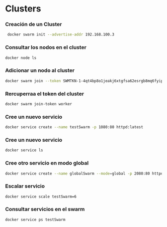 # Clusters

### Creación de un Cluster
```sh
 docker swarm init --advertise-addr 192.168.100.3
```

### Consultar los nodos en el cluster
```sh
docker node ls
```

### Adicionar un nodo al cluster
```sh
docker swarm join --token SWMTKN-1-4qt4bp8o1jeakj6xtgfsa62esrgb8mq6fyip25444653jv1c2b-cqdk5hl7yf17xi1a943ntw3zo 192.168.100.3:2377
```

### Rercuperraa el token del cluster
```sh
docker swarm join-token worker 
```
 
### Cree un nuevo servicio 
```sh
docker service create --name testSwarm -p 1080:80 httpd:latest
```

### Cree un nuevo servicio 
```sh
docker service ls 
```

### Cree otro servicio en modo global 
```sh
docker service create --name globalSwarm --mode=global -p 2080:80 httpd:latest 
```

### Escalar servicio
```sh
docker service scale testSwarm=6 
```

### Consultar servicios en el swarm
```sh
docker service ps testSwarm
```

